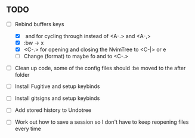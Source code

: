## TODO
- [ ] Rebind buffers keys
    - [x] <Tab> and <S-Tab> for cycling through instead of <A-.> and <A-,>
    - [x] :bw -> <leader>x
    - [x] <C-.> for opening and closing the NvimTree to <C-|> or <leader>e
    - [ ] Change <F3>(format) to maybe <leader>fo and <F4> to <C-.> 

- [ ] Clean up code, some of the config files should :be moved to the after folder

- [ ] Install Fugitive and setup keybinds

- [ ] Install gitsigns and setup keybinds

- [ ] Add stored history to Undotree

- [ ] Work out how to save a session so I don't have to keep reopening files every time

